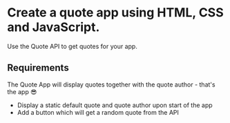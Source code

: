 # Create a quote app using HTML, CSS and JavaScript.

Use the Quote API to get quotes for your app.

## Requirements

The Quote App will display quotes together with the quote author - that's the app 😎

- Display a static default quote and quote author upon start of the app
- Add a button which will get a random quote from the API
